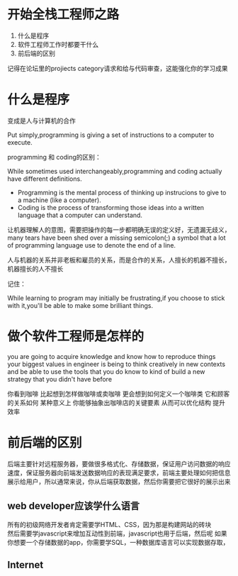 # 开始全栈工程师之路  

1. 什么是程序  
2. 软件工程师工作时都要干什么  
3. 前后端的区别  

记得在论坛里的projiects category请求和给与代码审查，这能强化你的学习成果  

# 什么是程序  

变成是人与计算机的合作  

Put simply,programming is giving a set of instructions to a computer to execute.  

programming 和 coding的区别：  

While sometimes used interchangeably,programming and coding actually have different definitions.  
* Programming is the mental process of thinking up instrucions to give to a machine (like a computer).  
* Coding is the process of transforming those ideas into a written language that a computer can understand.  


让机器理解人的意图，需要把操作的每一步都明确无误的定义好，无遗漏无歧义，many tears have been
shed over a missing semicolon(;) a symbol that a lot of programming language use to denote the end
of a line.  

人与机器的关系并非老板和雇员的关系，而是合作的关系，人擅长的机器不擅长，机器擅长的人不擅长   

记住：  

While learning to program may initially be frustrating,if you choose to stick with it,you'll be able to 
make some brilliant things.  

# 做个软件工程师是怎样的  

you are going to acquire knowledge and know how to reproduce things   
your biggest values in engineer is being to think creatively in new contexts and be able to use the 
tools that you do know to kind of build a new strategy that you didn't have before   

你看到咖啡 比起想到怎样做咖啡或卖咖啡  更会想到如何定义一个咖啡类 它和顾客的关系如何 某种意义上 你能够抽象出咖啡店的关键要素 从而可以优化结构 提升效率  

# 前后端的区别  

后端主要针对远程服务器，要做很多格式化、存储数据，保证用户访问数据的响应速度，保证服务器向前端发送数据响应的表现满足要求，前端主要处理如何把信息展示给用户，所以通常来说，你从后端获取数据，然后你需要把它很好的展示出来  

## web developer应该学什么语言  

所有的初级网络开发者肯定需要学HTML、CSS，因为那是构建网站的砖块  
然后需要学javascript来增加互动性到前端，javascript也用于后端，然后呢
如果你想要一个存储数据的app，你需要学SQL，一种数据库语言可以实现数据存取，

## Internet


